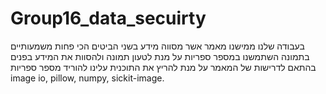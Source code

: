 # Group16_data_secuirty
בעבודה שלנו ממישנו מאמר אשר מסווה מידע בשני הביטים הכי פחות משמעותיים בתמונה השתמשנו במספר ספריות על מנת לטעון תמונה ולהסוות את המידע בפנים בהתאם לדרישות של המאמר
על מנת להריץ את התוכנית עלינו להוריד מספר ספריות image io, pillow, numpy, sickit-image.
